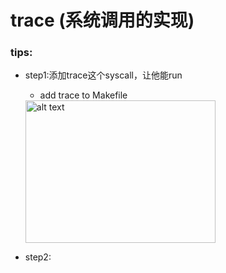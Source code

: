 # trace (系统调用的实现)
### tips:
+ step1:添加trace这个syscall，让他能run
  - add trace to Makefile 
  <img src="https://s2.loli.net/2024/03/28/IMwvsfiYz7lg2Tc.png" alt="alt text" width="304" height="228">

+ step2:
